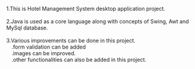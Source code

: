 1.This is Hotel Management System desktop application project.<br><br>
2.Java is used as a core language along with concepts of Swing, Awt and MySql database.<br><br>
3.Various improvements can be done in this project.<br>
&ensp;&ensp;.form validation can be added<br>
&ensp;&ensp;.images can be improved.<br>
&ensp;&ensp;.other functionalities can also be added in this project.
